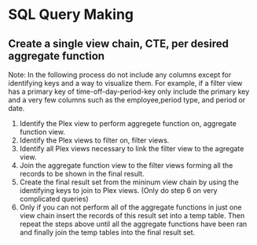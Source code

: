 # SQL Query Making

## Create a single view chain, CTE, per desired aggregate function

Note: In the following process do not include any columns except for identifying keys and a way to visualize them. For example, if a filter view has a primary key of time-off-day-period-key only include the primary key and a very few columns such as the employee,period type, and period or date.

1. Identify the Plex view to perform aggregete function on, aggregate function view.
2. Identify the Plex views to filter on, filter views.
3. Identify all Plex views necessary to link the filter view to the agregate view.
4. Join the aggregate function view to the filter views forming all the records to be shown in the final result.
5. Create the final result set from the mininum view chain by using the identifying keys to join to Plex views.
(Only do step 6 on very complicated queries)
6. Only if you can not perform all of the aggregate functions in just one view chain insert the records of this result set into a temp table. Then repeat the steps above until all the aggregate functions have been ran and finally join the temp tables into the final result set.


